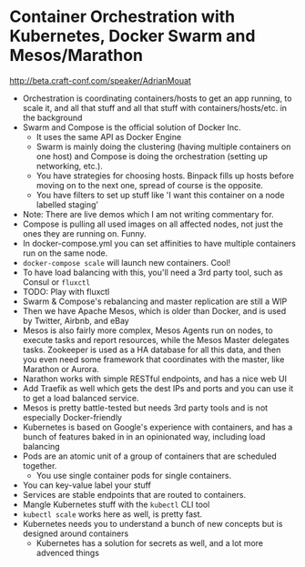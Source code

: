 # Container Orchestration with Kubernetes, Docker Swarm and Mesos/Marathon

http://beta.craft-conf.com/speaker/AdrianMouat

- Orchestration is coordinating containers/hosts to get an app running, to
  scale it, and all that stuff
  and all that stuff with containers/hosts/etc. in the background
- Swarm and Compose is the official solution of Docker Inc.
  - It uses the same API as Docker Engine
  - Swarm is mainly doing the clustering (having multiple containers on one
    host) and Compose is doing the orchestration (setting up networking,
    etc.).
  - You have strategies for choosing hosts. Binpack fills up hosts before
    moving on to the next one, spread of course is the opposite.
  - You have filters to set up stuff like 'I want this container on a node
    labelled staging'
- Note: There are live demos which I am not writing commentary for.
- Compose is pulling all used images on all affected nodes, not just the
  ones they are running on. Funny.
- In docker-compose.yml you can set affinities to have multiple containers
  run on the same node.
- `docker-compose scale` will launch new containers. Cool!
- To have load balancing with this, you'll need a 3rd party tool, such as
  Consul or `fluxctl`
- TODO: Play with fluxctl
- Swarm & Compose's rebalancing and master replication are still a WIP
- Then we have Apache Mesos, which is older than Docker, and is used by
  Twitter, Airbnb, and eBay
- Mesos is also fairly more complex, Mesos Agents run on nodes, to execute
  tasks and report resources, while the Mesos Master delegates tasks. Zookeeper
  is used as a HA database for all this data, and then you even need some
  framework that coordinates with the master, like Marathon or Aurora.
- Narathon works with simple RESTful endpoints, and has a nice web UI
- Add Traefik as well which gets the dest IPs and ports and you can use it to
  get a load balanced service.
- Mesos is pretty battle-tested but needs 3rd party tools and is not especially
  Docker-friendly
- Kubernetes is based on Google's experience with containers, and has a bunch
  of features baked in in an opinionated way, including load balancing
- Pods are an atomic unit of a group of containers that are scheduled together.
  - You use single container pods for single containers.
- You can key-value label your stuff
- Services are stable endpoints that are routed to containers.
- Mangle Kubernetes stuff with the `kubectl` CLI tool
- `kubectl scale` works here as well, is pretty fast.
- Kubernetes needs you to understand a bunch of new concepts but is designed
  around containers
  - Kubernetes has a solution for secrets as well, and a lot more advenced
    things

